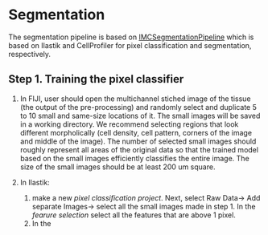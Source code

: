 # Segmentation

The segmentation pipeline is based on [IMCSegmentationPipeline](https://github.com/BodenmillerGroup/ImcSegmentationPipeline) which is based on Ilastik and CellProfiler for pixel classification and segmentation, respectively.

## Step 1. Training the pixel classifier

  1. In FIJI, user should open the multichannel stiched image of the tissue (the output of the pre-processing) and randomly select and duplicate 5 to 10 small and same-size locations of it. The small images will be saved in a working directory. We recommend selecting regions that look different morpholically (cell density, cell pattern, corners of the image and middle of the image). The number of selected small images should roughly represent all areas of the original data so that the trained model based on the small images efficiently classifies the entire image. The size of the small images should be at least 200 um square.
  
  2. In Ilastik:
     1. make a new *pixel classification project*. Next, select Raw Data-> Add separate Images-> select all the small images made in step 1. In the *fearure selection* select all the features that are above 1 pixel.
     2. In the 
